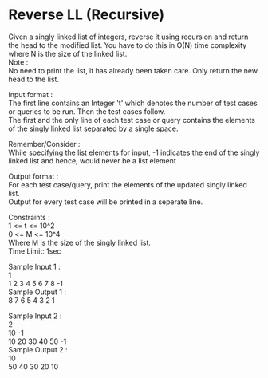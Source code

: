 # Reverse LL (Recursive)




Given a singly linked list of integers, reverse it using recursion and return the head to the modified list. You have to do this in O(N) time complexity where N is the size of the linked list.        
Note :       
No need to print the list, it has already been taken care. Only return the new head to the list.          

Input format :      
The first line contains an Integer 't' which denotes the number of test cases or queries to be run. Then the test cases follow.          
The first and the only line of each test case or query contains the elements of the singly linked list separated by a single space.           

Remember/Consider :         
While specifying the list elements for input, -1 indicates the end of the singly linked list and hence, would never be a list element        

Output format :          
For each test case/query, print the elements of the updated singly linked list.          
Output for every test case will be printed in a seperate line.       

Constraints :          
1 <= t <= 10^2          
0 <= M <= 10^4       
Where M is the size of the singly linked list.          
Time Limit: 1sec           

Sample Input 1 :          
1           
1 2 3 4 5 6 7 8 -1       
Sample Output 1 :          
8 7 6 5 4 3 2 1            

Sample Input 2 :       
2         
10 -1            
10 20 30 40 50 -1          
Sample Output 2 :           
10             
50 40 30 20 10             
